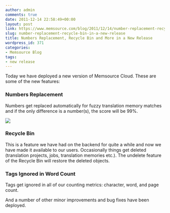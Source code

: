 ```yaml
---
author: admin
comments: true
date: 2011-12-14 22:58:49+00:00
layout: post
link: https://www.memsource.com/blog/2011/12/14/number-replacement-recycle-bin-in-a-new-release/
slug: number-replacement-recycle-bin-in-a-new-release
title: Numbers Replacement, Recycle Bin and More in a New Release
wordpress_id: 371
categories:
- Memsource Blog
tags:
- new release
---
```


Today we have deployed a new version of Memsource Cloud. These are some of the new features:<!-- more -->


### **Numbers Replacement**


Numbers get replaced automatically for fuzzy translation memory matches and if the only difference is a number(s), the score will be 99%.

[![](/wp-content/uploads/2011/12/number-replacement-300x182.png)](/wp-content/uploads/2011/12/number-replacement.png)


### Recycle Bin


This is a feature we have had on the backend for quite a while and now we have made it available to our users. Occasionally things get deleted (translation projects, jobs, translation memories etc.). The undelete feature of the Recycle Bin will restore the deleted objects.


### Tags Ignored in Word Count


Tags get ignored in all of our counting metrics: character, word, and page count.

And a number of other minor improvements and bug fixes have been deployed.
